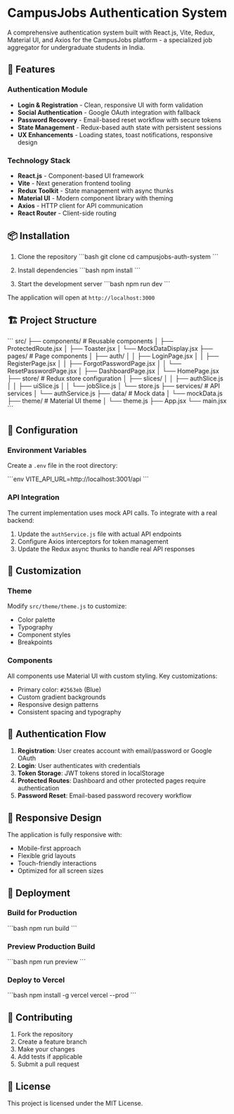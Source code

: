 # CampusJobs Authentication System

A comprehensive authentication system built with React.js, Vite, Redux, Material UI, and Axios for the CampusJobs platform - a specialized job aggregator for undergraduate students in India.

## 🚀 Features

### Authentication Module
- **Login & Registration** - Clean, responsive UI with form validation
- **Social Authentication** - Google OAuth integration with fallback
- **Password Recovery** - Email-based reset workflow with secure tokens
- **State Management** - Redux-based auth state with persistent sessions
- **UX Enhancements** - Loading states, toast notifications, responsive design

### Technology Stack
- **React.js** - Component-based UI framework
- **Vite** - Next generation frontend tooling
- **Redux Toolkit** - State management with async thunks
- **Material UI** - Modern component library with theming
- **Axios** - HTTP client for API communication
- **React Router** - Client-side routing

## 📦 Installation

1. Clone the repository
\`\`\`bash
git clone <repository-url>
cd campusjobs-auth-system
\`\`\`

2. Install dependencies
\`\`\`bash
npm install
\`\`\`

3. Start the development server
\`\`\`bash
npm run dev
\`\`\`

The application will open at `http://localhost:3000`

## 🏗️ Project Structure

\`\`\`
src/
├── components/          # Reusable components
│   ├── ProtectedRoute.jsx
│   ├── Toaster.jsx
│   └── MockDataDisplay.jsx
├── pages/              # Page components
│   ├── auth/
│   │   ├── LoginPage.jsx
│   │   ├── RegisterPage.jsx
│   │   ├── ForgotPasswordPage.jsx
│   │   └── ResetPasswordPage.jsx
│   ├── DashboardPage.jsx
│   └── HomePage.jsx
├── store/              # Redux store configuration
│   ├── slices/
│   │   ├── authSlice.js
│   │   ├── uiSlice.js
│   │   └── jobSlice.js
│   └── store.js
├── services/           # API services
│   └── authService.js
├── data/               # Mock data
│   └── mockData.js
├── theme/              # Material UI theme
│   └── theme.js
├── App.jsx
└── main.jsx
\`\`\`

## 🔧 Configuration

### Environment Variables
Create a `.env` file in the root directory:

\`\`\`env
VITE_API_URL=http://localhost:3001/api
\`\`\`

### API Integration
The current implementation uses mock API calls. To integrate with a real backend:

1. Update the `authService.js` file with actual API endpoints
2. Configure Axios interceptors for token management
3. Update the Redux async thunks to handle real API responses

## 🎨 Customization

### Theme
Modify `src/theme/theme.js` to customize:
- Color palette
- Typography
- Component styles
- Breakpoints

### Components
All components use Material UI with custom styling. Key customizations:
- Primary color: `#2563eb` (Blue)
- Custom gradient backgrounds
- Responsive design patterns
- Consistent spacing and typography

## 🔐 Authentication Flow

1. **Registration**: User creates account with email/password or Google OAuth
2. **Login**: User authenticates with credentials
3. **Token Storage**: JWT tokens stored in localStorage
4. **Protected Routes**: Dashboard and other protected pages require authentication
5. **Password Reset**: Email-based password recovery workflow

## 📱 Responsive Design

The application is fully responsive with:
- Mobile-first approach
- Flexible grid layouts
- Touch-friendly interactions
- Optimized for all screen sizes

## 🚀 Deployment

### Build for Production
\`\`\`bash
npm run build
\`\`\`

### Preview Production Build
\`\`\`bash
npm run preview
\`\`\`

### Deploy to Vercel
\`\`\`bash
npm install -g vercel
vercel --prod
\`\`\`

## 🤝 Contributing

1. Fork the repository
2. Create a feature branch
3. Make your changes
4. Add tests if applicable
5. Submit a pull request

## 📄 License

This project is licensed under the MIT License.
